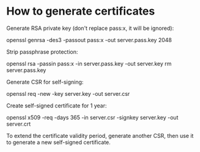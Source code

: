 How to generate certificates
============================

Generate RSA private key (don't replace pass:x, it will be ignored):

   openssl genrsa -des3 -passout pass:x -out server.pass.key 2048

Strip passphrase protection:

   openssl rsa -passin pass:x -in server.pass.key -out server.key
   rm server.pass.key

Generate CSR for self-signing:

   openssl req -new -key server.key -out server.csr

Create self-signed certificate for 1 year:

   openssl x509 -req -days 365 -in server.csr -signkey server.key -out server.crt

To extend the certificate validity period, generate another CSR, then use it to
generate a new self-signed certificate.
